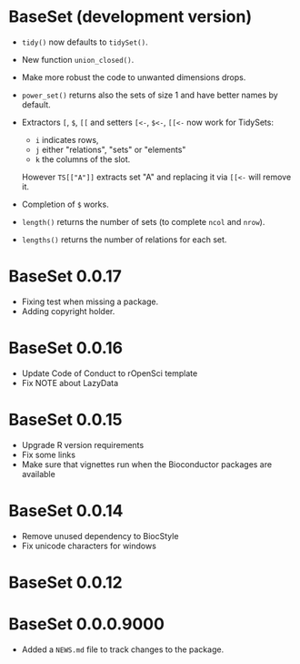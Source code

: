# BaseSet (development version)

* `tidy()` now defaults to `tidySet()`.
* New function `union_closed()`.
* Make more robust the code to unwanted dimensions drops. 
* `power_set()` returns also the sets of size 1 and have better names by default.
* Extractors `[`, `$`, `[[` and setters `[<-`, `$<-`, `[[<-` now work for 
TidySets: 
    - `i` indicates rows, 
    - `j` either "relations", "sets" or "elements"
    - `k` the columns of the slot.  
    
  However `TS[["A"]]` extracts set "A" and replacing it via `[[<-` will remove 
  it.
* Completion of `$` works. 
* `length()` returns the number of sets (to complete `ncol` and `nrow`).
* `lengths()` returns the number of relations for each set. 

# BaseSet 0.0.17

* Fixing test when missing a package. 
* Adding copyright holder.

# BaseSet 0.0.16

* Update Code of Conduct to rOpenSci template
* Fix NOTE about LazyData

# BaseSet 0.0.15

* Upgrade R version requirements
* Fix some links
* Make sure that vignettes run when the Bioconductor packages are available

# BaseSet 0.0.14

* Remove unused dependency to BiocStyle
* Fix unicode characters for windows

# BaseSet 0.0.12

# BaseSet 0.0.0.9000

* Added a `NEWS.md` file to track changes to the package.
